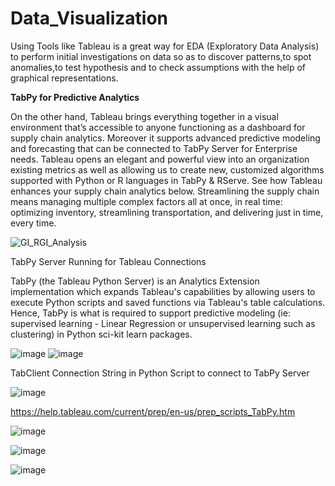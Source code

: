 # Data_Visualization

Using Tools like Tableau is a great way for EDA (Exploratory Data Analysis) to perform initial investigations on data so as to discover patterns,to spot anomalies,to test hypothesis and to check assumptions with the help of graphical representations.


**TabPy for Predictive Analytics**

On the other hand, Tableau brings everything together in a visual environment that’s accessible to anyone functioning as a dashboard for supply chain analytics. Moreover it supports advanced predictive modeling and forecasting that can be connected to TabPy Server for Enterprise needs. Tableau opens an elegant and powerful view into an organization existing metrics as well as allowing us to create new, customized algorithms supported with Python or R languages in TabPy & RServe. See how Tableau enhances your supply chain analytics below. Streamlining the supply chain means managing multiple complex factors all at once, in real time: optimizing inventory, streamlining transportation, and delivering just in time, every time. 

![GI_RGI_Analysis](https://user-images.githubusercontent.com/32416129/126684043-f6c012da-d7ab-40fc-a0ef-569b3fa87033.gif)


TabPy Server Running for Tableau Connections

TabPy (the Tableau Python Server) is an Analytics Extension implementation which expands Tableau's capabilities by allowing users to execute Python scripts and saved functions via Tableau's table calculations. Hence, TabPy is what is required to support predictive modeling (ie: supervised learning - Linear Regression or unsupervised learning such as clustering) in Python sci-kit learn packages.

![image](https://user-images.githubusercontent.com/32416129/126685433-7d688362-10b4-4d1b-a205-3c9ac2cc3a7a.png)
![image](https://user-images.githubusercontent.com/32416129/126685662-6fd0d8f7-fb9b-4fee-a959-53c65d359c2a.png)


TabClient Connection String in Python Script to connect to TabPy Server

![image](https://user-images.githubusercontent.com/32416129/126690494-a9f400e3-740c-487e-adbe-bf2d6b3a628b.png)

https://help.tableau.com/current/prep/en-us/prep_scripts_TabPy.htm

![image](https://user-images.githubusercontent.com/32416129/126689916-73806381-cf7e-48ee-bdab-e4889d9c1a0c.png)

![image](https://user-images.githubusercontent.com/32416129/126691647-9594aa00-266c-4872-996e-00e39bb8a2df.png)

![image](https://user-images.githubusercontent.com/32416129/126905772-77754b7c-79a5-4044-9169-dac31e26a0c9.png)


